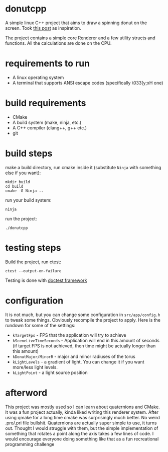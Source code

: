 # donutcpp

A simple linux C++ project that aims to draw a spinning donut on the screen. Took [this post](https://www.a1k0n.net/2011/07/20/donut-math.html) as inspiration.  

The project contains a simple core Renderer and a few utility structs and functions. All the calculations are done on the CPU.

# requirements to run

 - A linux operating system
 - A terminal that supports ANSI escape codes (specifically \033[y;xH one)

# build requirements

 - CMake
 - A build system (make, ninja, etc.)
 - A C++ compiler (clang++, g++ etc.)
 - git

# build steps

make a build directory, run cmake inside it (substitute `Ninja` with something else if you want):

```
mkdir build
cd build
cmake -G Ninja ..
```

run your build system:

```
ninja
```

run the project:

```
./donutcpp
```

# testing steps

Build the project, run ctest:

```
ctest --output-on-failure
```

Testing is done with [doctest framework](https://github.com/doctest/doctest)

# configuration

It is not much, but you can change some configuration in `src/app/config.h` to tweak some things. Obviously recompile the project to apply. Here is the rundown for some of the settings:

 - `kTargetFps` - FPS that the application will try to achieve
 - `kSceneLiveTimeSeconds` - Application will end in this amount of seconds (if target FPS is not achieved, then time might be actually longer than this amount)
 - `kDonutMajor/MinorR` - major and minor radiuses of the torus
 - `kLightLevels` - a gradient of light. You can change it if you want more/less light levels.
 - `kLightPoint` - a light source position

# afterword

This project was mostly used so I can learn about quaternions and CMake. It was a fun project actually, kinda liked writing this renderer system. After using qmake for a long time cmake was surprisingly much better. No weird .pro/.pri file bullshit. Quaternions are actually super simple to use, it turns out. Thought I would struggle with them, but the simple implementation of something that rotates a point along the axis takes a few lines of code. I would encourage everyone doing something like that as a fun recreational programming challenge
